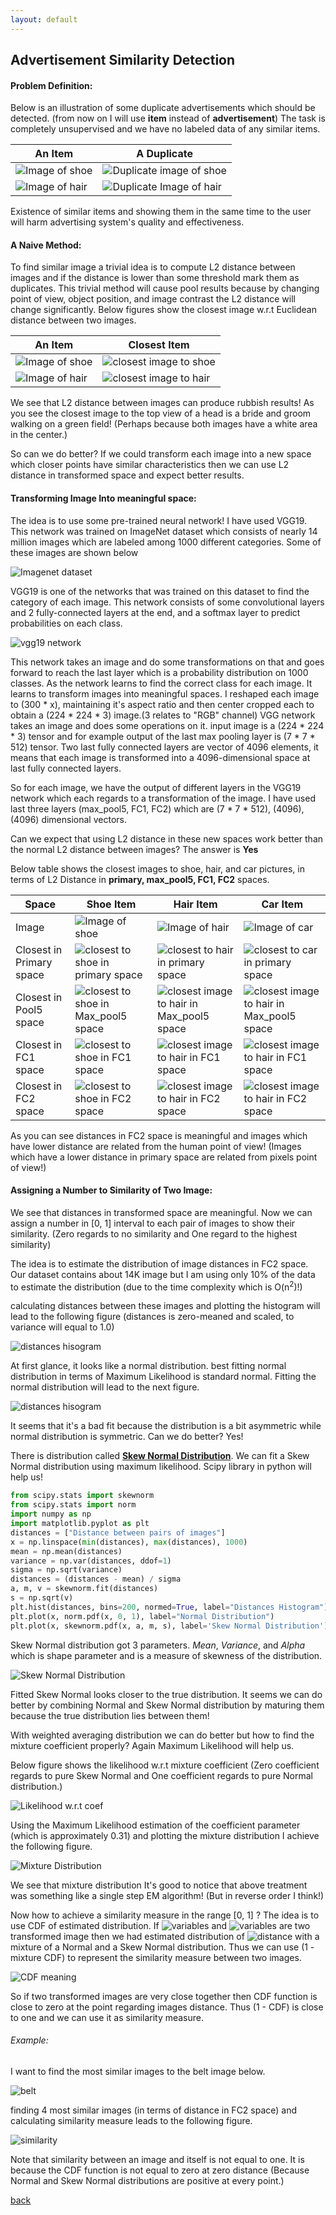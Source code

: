 ```yaml
---
layout: default
---
```


## Advertisement Similarity Detection

#### Problem Definition: 
Below is an illustration of some duplicate advertisements which should be detected. (from now on I will use __item__ instead of __advertisement__)
The task is completely unsupervised and we have no labeled data of any similar items. 

An Item | A Duplicate
------------ | -------------
![Image of shoe](shoe.jpg) | ![Duplicate image of shoe](shoe_fc2.jpg)
![Image of hair](hair.jpg) | ![Duplicate Image of hair](hair_fc2.jpg)


Existence of similar items and showing them in the
same time to the user will harm advertising system's quality and
effectiveness.

#### A Naive Method:
To find similar image a trivial idea is to compute
L2 distance between images and if the distance is lower than
some threshold mark them as duplicates. This trivial method will cause
pool results because by changing point of view, object position, and image contrast
the L2 distance will change significantly.
Below figures show the closest image w.r.t Euclidean distance between two images.

An Item | Closest Item
------------ | -------------
![Image of shoe](shoe.jpg) | ![closest image to shoe](shoe_fc2.jpg)
![Image of hair](hair.jpg) | ![closest image to hair](hair_primary.jpg)


We see that L2 distance between images can produce rubbish results!
As you see the closest image to the top view of a head is a bride and groom
walking on a green field! (Perhaps because both images have a white area in the center.)

So can we do better? If we could transform each image into a new space which closer points 
have similar characteristics then we can use L2 distance in transformed space and expect
better results.

#### Transforming Image Into meaningful space:
The idea is to use some pre-trained neural network! I have used VGG19.
This network was trained on ImageNet dataset which consists of nearly 14 million images
which are labeled among 1000 different categories.
Some of these images are shown below

![Imagenet dataset](ImageNet.png)


VGG19 is one of the networks that was trained on this dataset to find the
category of each image. This network consists of some convolutional layers and 2 fully-connected 
layers at the end, and a softmax layer to predict probabilities on each class. 

![vgg19 network](vgg19.jpg)


This network takes an image and do some transformations on that and goes forward to
reach the last layer which is a probability distribution on 1000 classes. As the
network learns to find the correct class for each image. It learns to transform 
images into meaningful spaces. I reshaped each image to (300 * x), maintaining it's aspect
ratio and then center cropped each to obtain a (224 * 224 * 3) image.(3 relates to "RGB" channel)
VGG network takes an image and does some operations on it. input image is a (224 * 224 * 3)
tensor and for example output of the last max pooling layer is (7 * 7 * 512) tensor.
Two last fully connected layers are vector of 4096 elements, it means that each image
is transformed into a 4096-dimensional space at last fully connected layers.

So for each image, we have the output of different layers in the VGG19 network which each regards
to a transformation of the image. I have used last three layers (max_pool5, FC1, FC2) which are
(7 * 7 * 512), (4096), (4096) dimensional vectors.

Can we expect that using L2 distance in these new spaces work better than the normal L2 distance
between images? The answer is __Yes__

Below table shows the closest images to shoe, hair, and car pictures, in terms of L2 Distance in
__primary, max_pool5, FC1, FC2__ spaces.

Space | Shoe Item | Hair Item |  Car Item
------------ | ------------ | ------------- | -------------
Image | ![Image of shoe](shoe.jpg) | ![Image of hair](hair.jpg) | ![Image of car](car.jpg)
Closest in Primary space | ![closest to shoe in primary space](shoe_fc2.jpg) | ![closest to hair in primary space](hair_primary.jpg) | ![closest to car in primary space](car_primary.jpg)
Closest in Pool5 space| ![closest to shoe in Max_pool5 space](shoe_fc2.jpg) | ![closest image to hair in Max_pool5 space](hair_pool5.jpg) | ![closest image to hair in Max_pool5 space](car_pool5.jpg)
Closest in FC1 space| ![closest to shoe in FC1 space](shoe_fc2.jpg) | ![closest image to hair in FC1 space](hair_fc1.jpg) |  ![closest image to hair in FC1 space](car_fc1.jpg)
Closest in FC2 space| ![closest to shoe in FC2 space](shoe_fc2.jpg) | ![closest image to hair in FC2 space](hair_fc2.jpg) | ![closest image to hair in FC2 space](car_fc2.jpg)


As you can see distances in FC2 space is meaningful and images which have lower distance 
are related from the human point of view! (Images which have a lower distance in primary space
are related from pixels point of view!)

#### Assigning a Number to Similarity of Two Image:
We see that distances in transformed space are meaningful. Now we
can assign a number in [0, 1] interval to each pair of images to show their similarity.
(Zero regards to no similarity and One regard to the highest similarity)

The idea is to estimate the distribution of image distances in FC2 space.
Our dataset contains about 14K image but I am using only 10% of the data to estimate
the distribution (due to the time complexity which is O(n<sup>2</sup>)!)

calculating distances between these images and plotting the histogram will lead
to the following figure
(distances is zero-meaned and scaled, to variance will equal to 1.0)

![distances hisogram](distances_histogram.png)

At first glance, it looks like a normal distribution. best fitting normal distribution
in terms of Maximum Likelihood is standard normal. Fitting the normal distribution
will lead to the next figure.

![distances hisogram](distances_normal.png)

It seems that it's a bad fit because the distribution is a bit asymmetric while
normal distribution is symmetric. Can we do better? Yes!

There is distribution called [__Skew Normal Distribution__](https://en.wikipedia.org/wiki/Skew_normal_distribution).
We can fit a Skew Normal distribution using maximum likelihood. 
Scipy library in python will help us!
 
 ```python
from scipy.stats import skewnorm
from scipy.stats import norm
import numpy as np
import matplotlib.pyplot as plt
distances = ["Distance between pairs of images"]
x = np.linspace(min(distances), max(distances), 1000)
mean = np.mean(distances)
variance = np.var(distances, ddof=1)
sigma = np.sqrt(variance)
distances = (distances - mean) / sigma
a, m, v = skewnorm.fit(distances)
s = np.sqrt(v)
plt.hist(distances, bins=200, normed=True, label="Distances Histogram")
plt.plot(x, norm.pdf(x, 0, 1), label="Normal Distribution")
plt.plot(x, skewnorm.pdf(x, a, m, s), label='Skew Normal Distribution')

```

Skew Normal distribution got 3 parameters. _Mean_, _Variance_, and _Alpha_ which is
 shape parameter and is a measure of skewness of the distribution.
 
![Skew Normal Distribution](distances_skew_normal.png)

Fitted Skew Normal looks closer to the true distribution. It seems we can do
better by combining Normal and Skew Normal distribution by maturing them because the
true distribution lies between them!
 
With weighted averaging distribution we can do better but how to find the mixture
 coefficient properly? Again Maximum Likelihood will help us.
 
Below figure shows the likelihood w.r.t mixture coefficient (Zero coefficient regards
to pure Skew Normal and One coefficient regards to pure Normal distribution.)

![Likelihood w.r.t coef](likelihood_alpha.png)

Using the Maximum Likelihood estimation of the coefficient parameter 
(which is approximately 0.31) and 
plotting the mixture distribution I achieve the following figure.

![Mixture Distribution](distances_mixture.png)

We see that mixture distribution
It's good to notice that above treatment was something like a single step EM algorithm!
 (But in reverse order I think!)

Now how to achieve a similarity measure in the range [0, 1] ? The idea is to use
CDF of estimated distribution.
If ![variables](http://www.sciweavers.org/upload/Tex2Img_1519425971/render.png) and
![variables](http://www.sciweavers.org/upload/Tex2Img_1519426031/render.png) are two
transformed image then we had estimated distribution of ![distance](http://www.sciweavers.org/upload/Tex2Img_1519426205/render.png)
with a mixture of a Normal and a Skew Normal distribution. Thus we can use (1 - mixture CDF)
to represent the similarity measure between two images. 

![CDF meaning](http://www.sciweavers.org/upload/Tex2Img_1519426671/render.png)
 
So if two transformed images are very close together then CDF function is close to zero
at the point regarding images distance. Thus (1 - CDF) is close to one and we can
use it as similarity measure.

###### Example:
I want to find the most similar images to the belt image below.

![belt](belt.jpg)

finding 4 most similar images (in terms of distance in FC2 space) and calculating
similarity measure leads to the following figure.

![similarity](similarity.png)

Note that similarity between an image and itself is not equal to one. It is because 
the CDF function is not equal to zero at zero distance (Because Normal and Skew Normal distributions are positive at every point.)


[back](./)
